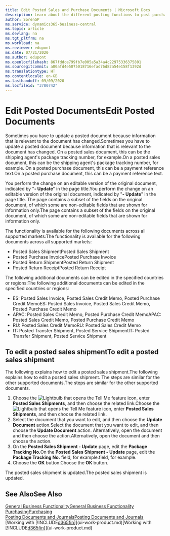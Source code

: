 ```yaml
---
title: Edit Posted Sales and Purchase Documents | Microsoft Docs
description: Learn about the different posting functions to post purchase documents, and how you can update posted documents.
author: SorenGP
ms.service: dynamics365-business-central
ms.topic: article
ms.devlang: na
ms.tgt_pltfrm: na
ms.workload: na
ms.reviewer: edupont
ms.date: 07/21/2020
ms.author: edupont
ms.openlocfilehash: 867fddce799fb7e005a5a34a4c22975336375801
ms.sourcegitcommit: a80afd4e5075018716efad76d82a54e158f1392d
ms.translationtype: HT
ms.contentlocale: en-GB
ms.lasthandoff: 09/09/2020
ms.locfileid: "3780742"
---
```

# <a name="edit-posted-documents"></a><span data-ttu-id="6973c-103">Edit Posted Documents</span><span class="sxs-lookup"><span data-stu-id="6973c-103">Edit Posted Documents</span></span>

<span data-ttu-id="6973c-104">Sometimes you have to update a posted document because information that is relevant to the document has changed.</span><span class="sxs-lookup"><span data-stu-id="6973c-104">Sometimes you have to update a posted document because information that is relevant to the document has changed.</span></span> <span data-ttu-id="6973c-105">On a posted sales document, this can be the shipping agent's package tracking number, for example.</span><span class="sxs-lookup"><span data-stu-id="6973c-105">On a posted sales document, this can be the shipping agent's package tracking number, for example.</span></span> <span data-ttu-id="6973c-106">On a posted purchase document, this can be a payment reference text.</span><span class="sxs-lookup"><span data-stu-id="6973c-106">On a posted purchase document, this can be a payment reference text.</span></span>

<span data-ttu-id="6973c-107">You perform the change on an editable version of the original document, indicated by "**- Update**" in the page title.</span><span class="sxs-lookup"><span data-stu-id="6973c-107">You perform the change on an editable version of the original document, indicated by "**- Update**" in the page title.</span></span> <span data-ttu-id="6973c-108">The page contains a subset of the fields on the original document, of which some are non-editable fields that are shown for information only.</span><span class="sxs-lookup"><span data-stu-id="6973c-108">The page contains a subset of the fields on the original document, of which some are non-editable fields that are shown for information only.</span></span>

<span data-ttu-id="6973c-109">The functionality is available for the following documents across all supported markets:</span><span class="sxs-lookup"><span data-stu-id="6973c-109">The functionality is available for the following documents across all supported markets:</span></span>

- <span data-ttu-id="6973c-110">Posted Sales Shipment</span><span class="sxs-lookup"><span data-stu-id="6973c-110">Posted Sales Shipment</span></span>
- <span data-ttu-id="6973c-111">Posted Purchase Invoice</span><span class="sxs-lookup"><span data-stu-id="6973c-111">Posted Purchase Invoice</span></span>
- <span data-ttu-id="6973c-112">Posted Return Shipment</span><span class="sxs-lookup"><span data-stu-id="6973c-112">Posted Return Shipment</span></span>
- <span data-ttu-id="6973c-113">Posted Return Receipt</span><span class="sxs-lookup"><span data-stu-id="6973c-113">Posted Return Receipt</span></span>

<span data-ttu-id="6973c-114">The following additional documents can be edited in the specified countries or regions:</span><span class="sxs-lookup"><span data-stu-id="6973c-114">The following additional documents can be edited in the specified countries or regions:</span></span>

- <span data-ttu-id="6973c-115">ES: Posted Sales Invoice, Posted Sales Credit Memo, Posted Purchase Credit Memo</span><span class="sxs-lookup"><span data-stu-id="6973c-115">ES: Posted Sales Invoice, Posted Sales Credit Memo, Posted Purchase Credit Memo</span></span>
- <span data-ttu-id="6973c-116">APAC: Posted Sales Credit Memo, Posted Purchase Credit Memo</span><span class="sxs-lookup"><span data-stu-id="6973c-116">APAC: Posted Sales Credit Memo, Posted Purchase Credit Memo</span></span>
- <span data-ttu-id="6973c-117">RU: Posted Sales Credit Memo</span><span class="sxs-lookup"><span data-stu-id="6973c-117">RU: Posted Sales Credit Memo</span></span>
- <span data-ttu-id="6973c-118">IT: Posted Transfer Shipment, Posted Service Shipment</span><span class="sxs-lookup"><span data-stu-id="6973c-118">IT: Posted Transfer Shipment, Posted Service Shipment</span></span>

## <a name="to-edit-a-posted-sales-shipment"></a><span data-ttu-id="6973c-119">To edit a posted sales shipment</span><span class="sxs-lookup"><span data-stu-id="6973c-119">To edit a posted sales shipment</span></span>

<span data-ttu-id="6973c-120">The following explains how to edit a posted sales shipment.</span><span class="sxs-lookup"><span data-stu-id="6973c-120">The following explains how to edit a posted sales shipment.</span></span> <span data-ttu-id="6973c-121">The steps are similar for the other supported documents.</span><span class="sxs-lookup"><span data-stu-id="6973c-121">The steps are similar for the other supported documents.</span></span>

1. <span data-ttu-id="6973c-122">Choose the ![Lightbulb that opens the Tell Me feature](media/ui-search/search_small.png "Tell me what you want to do") icon, enter **Posted Sales Shipments**, and then choose the related link.</span><span class="sxs-lookup"><span data-stu-id="6973c-122">Choose the ![Lightbulb that opens the Tell Me feature](media/ui-search/search_small.png "Tell me what you want to do") icon, enter **Posted Sales Shipments**, and then choose the related link.</span></span>
2. <span data-ttu-id="6973c-123">Select the document that you want to edit, and then choose the **Update Document** action.</span><span class="sxs-lookup"><span data-stu-id="6973c-123">Select the document that you want to edit, and then choose the **Update Document** action.</span></span> <span data-ttu-id="6973c-124">Alternatively, open the document and then choose the action.</span><span class="sxs-lookup"><span data-stu-id="6973c-124">Alternatively, open the document and then choose the action.</span></span>
3. <span data-ttu-id="6973c-125">On the **Posted Sales Shipment - Update** page, edit the **Package Tracking No.**</span><span class="sxs-lookup"><span data-stu-id="6973c-125">On the **Posted Sales Shipment - Update** page, edit the **Package Tracking No.**</span></span> <span data-ttu-id="6973c-126">field, for example.</span><span class="sxs-lookup"><span data-stu-id="6973c-126">field, for example.</span></span>
4. <span data-ttu-id="6973c-127">Choose the **OK** button.</span><span class="sxs-lookup"><span data-stu-id="6973c-127">Choose the **OK** button.</span></span>

<span data-ttu-id="6973c-128">The posted sales shipment is updated.</span><span class="sxs-lookup"><span data-stu-id="6973c-128">The posted sales shipment is updated.</span></span>

## <a name="see-also"></a><span data-ttu-id="6973c-129">See Also</span><span class="sxs-lookup"><span data-stu-id="6973c-129">See Also</span></span>

[<span data-ttu-id="6973c-130">General Business Functionality</span><span class="sxs-lookup"><span data-stu-id="6973c-130">General Business Functionality</span></span>](ui-across-business-areas.md)  
[<span data-ttu-id="6973c-131">Purchasing</span><span class="sxs-lookup"><span data-stu-id="6973c-131">Purchasing</span></span>](purchasing-manage-purchasing.md)  
[<span data-ttu-id="6973c-132">Posting Documents and Journals</span><span class="sxs-lookup"><span data-stu-id="6973c-132">Posting Documents and Journals</span></span>](ui-post-documents-journals.md)  
<span data-ttu-id="6973c-133">[Working with [!INCLUDE[d365fin](includes/d365fin_md.md)]](ui-work-product.md)</span><span class="sxs-lookup"><span data-stu-id="6973c-133">[Working with [!INCLUDE[d365fin](includes/d365fin_md.md)]](ui-work-product.md)</span></span>  
